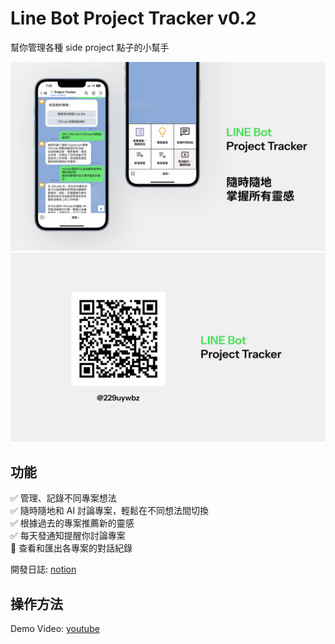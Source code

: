 # Line Bot Project Tracker v0.2

幫你管理各種 side project 點子的小幫手  
  
<img src="/assets/page1.png" width="600">  
<img src="/assets/page2.png" width="600">

## 功能
✅ 管理、記錄不同專案想法  
✅ 隨時隨地和 AI 討論專案，輕鬆在不同想法間切換  
✅ 根據過去的專案推薦新的靈感  
✅ 每天發通知提醒你討論專案  
🚧 查看和匯出各專案的對話紀錄  

開發日誌: [notion](https://tanimalx.notion.site/Line-Pre-assessment-15957b83ce5b8076ba8de5f45839909c?pvs=4)

## 操作方法
Demo Video: [youtube](https://youtube.com/shorts/1Hmi0QSTR5Y?feature=share)  


